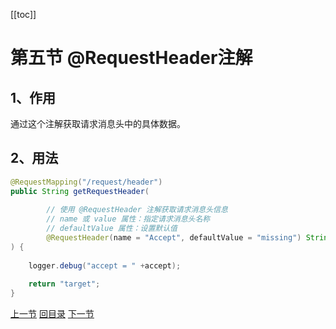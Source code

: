 [[toc]]

# 第五节 @RequestHeader注解

## 1、作用

通过这个注解获取请求消息头中的具体数据。



## 2、用法

```java
@RequestMapping("/request/header")
public String getRequestHeader(
    
        // 使用 @RequestHeader 注解获取请求消息头信息
        // name 或 value 属性：指定请求消息头名称
        // defaultValue 属性：设置默认值
        @RequestHeader(name = "Accept", defaultValue = "missing") String accept
) {
    
    logger.debug("accept = " +accept);
    
    return "target";
}
```



[上一节](verse04.html) [回目录](index.html) [下一节](verse06.html)